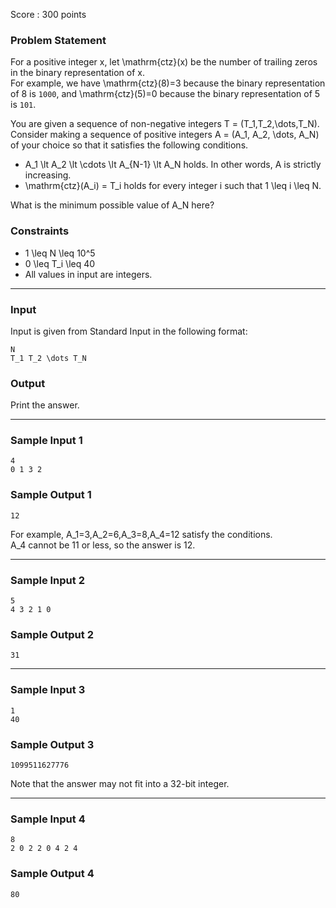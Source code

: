 Score : 300 points

### Problem Statement

For a positive integer x, let \mathrm{ctz}(x) be the number of trailing zeros in the binary representation of x.  
For example, we have \mathrm{ctz}(8)=3 because the binary representation of 8 is `1000`, and \mathrm{ctz}(5)=0 because the binary representation of 5 is `101`.

You are given a sequence of non-negative integers T = (T\_1,T\_2,\dots,T\_N).  
Consider making a sequence of positive integers A = (A\_1, A\_2, \dots, A\_N) of your choice so that it satisfies the following conditions.

* A\_1 \lt A\_2 \lt \cdots \lt A\_{N-1} \lt A\_N holds. In other words, A is strictly increasing.
* \mathrm{ctz}(A\_i) = T\_i holds for every integer i such that 1 \leq i \leq N.

What is the minimum possible value of A\_N here?

### Constraints

* 1 \leq N \leq 10^5
* 0 \leq T\_i \leq 40
* All values in input are integers.

---

### Input

Input is given from Standard Input in the following format:

```
N
T_1 T_2 \dots T_N
```

### Output

Print the answer.

---

### Sample Input 1

```
4
0 1 3 2
```

### Sample Output 1

```
12
```

For example, A\_1=3,A\_2=6,A\_3=8,A\_4=12 satisfy the conditions.  
A\_4 cannot be 11 or less, so the answer is 12.

---

### Sample Input 2

```
5
4 3 2 1 0
```

### Sample Output 2

```
31
```

---

### Sample Input 3

```
1
40
```

### Sample Output 3

```
1099511627776
```

Note that the answer may not fit into a 32-bit integer.

---

### Sample Input 4

```
8
2 0 2 2 0 4 2 4
```

### Sample Output 4

```
80
```